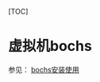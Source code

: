 [TOC]

# 虚拟机bochs



参见： [bochs安装使用](https://github.com/chenyansong1/note/blob/master/oldnote/Linux/x86汇编语言/bochs安装使用.md)





